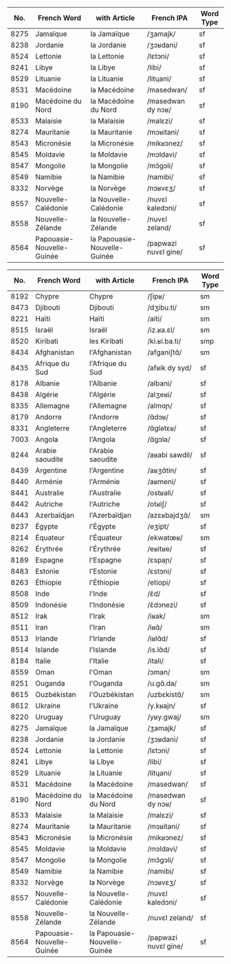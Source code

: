 


| No.  | French Word |  with Article  | French IPA  | Word Type |
|------|-------------|----------------|-------------|-----|
| 8275 | Jamaïque | la Jamaïque | /ʒamajk/ | sf |
| 8238 | Jordanie | la Jordanie | /ʒɔʁdani/ | sf |
| 8524 | Lettonie | la Lettonie | /lɛtɔni/ | sf |
| 8241 | Libye | la Libye | /libi/ | sf |
| 8529 | Lituanie | la Lituanie | /litɥani/ | sf |
| 8531 | Macédoine | la Macédoine | /masedwan/ | sf |
| 8190 | Macédoine du Nord | la Macédoine du Nord | /masedwan dy nɔʁ/ | sf |
| 8533 | Malaisie | la Malaisie | /malɛzi/ | sf |
| 8274 | Mauritanie | la Mauritanie | /mɔʁitani/ | sf |
| 8543 | Micronésie | la Micronésie | /mikʁɔnez/ | sf |
| 8545 | Moldavie | la Moldavie | /mɔldavi/ | sf |
| 8547 | Mongolie | la Mongolie | /mɔ̃ɡɔli/ | sf |
| 8549 | Namibie | la Namibie | /namibi/ | sf |
| 8332 | Norvège | la Norvège | /nɔʁvɛʒ/ | sf |
| 8557 | Nouvelle-Calédonie | la Nouvelle-Calédonie | /nuvɛl kaledɔni/ | sf |
| 8558 | Nouvelle-Zélande | la Nouvelle-Zélande | /nuvɛl zeland/ | sf |
| 8564 | Papouasie-Nouvelle-Guinée | la Papouasie-Nouvelle-Guinée | /papwazi nuvɛl ɡine/ | sf |


| No.  | French Word |  with Article  | French IPA  | Word Type |
|------|-------------|----------------|-------------|-----|
| 8192 | Chypre      | Chypre         | /ʃipʁ/      | sm  |
| 8473 | Djibouti    | Djibouti       | /dʒibu.ti/  | sm  |
| 8221 | Haïti       | Haïti          | /aiti/      | sm  |
| 8515 | Israël      | Israël         | /iz.ʁa.ɛl/  | sm  |
| 8520 | Kiribati    | les Kiribati   | /ki.ʁi.ba.ti/ | smp |
| 8434 | Afghanistan | l'Afghanistan  | /afɡaniʃtɑ̃/ | sm  |
| 8435 | Afrique du Sud | l'Afrique du Sud | /afʁik dy syd/ | sf |
| 8178 | Albanie | l'Albanie | /albani/ | sf |
| 8438 | Algérie | l'Algérie | /alʒeʁi/ | sf |
| 8335 | Allemagne | l'Allemagne | /almɑɲ/ | sf |
| 8179 | Andorre | l'Andorre | /ɑ̃dɔʁ/ | sf |
| 8331 | Angleterre | l'Angleterre | /ɑ̃ɡlətɛʁ/ | sf |
| 7003 | Angola | l'Angola | /ɑ̃ɡɔla/ | sf |
| 8244 | Arabie saoudite | l'Arabie saoudite | /aʁabi sawdil/ | sf |
| 8439 | Argentine | l'Argentine | /aʁʒɑ̃tin/ | sf |
| 8440 | Arménie | l'Arménie | /aʁmeni/ | sf |
| 8441 | Australie | l'Australie | /ostʁali/ | sf |
| 8442 | Autriche | l'Autriche | /otʁiʃ/ | sf |
| 8443 | Azerbaïdjan | l'Azerbaïdjan | /azɛʁbajdʒɑ̃/ | sm |
| 8237 | Égypte | l'Égypte | /eʒipt/ | sf |
| 8214 | Équateur | l'Équateur | /ekwatœʁ/ | sm |
| 8262 | Érythrée | l'Érythrée | /eʁitʁe/ | sf |
| 8189 | Espagne | l'Espagne | /ɛspaɲ/ | sf |
| 8483 | Estonie | l'Estonie | /ɛstɔni/ | sf |
| 8263 | Éthiopie | l'Éthiopie | /etiopi/ | sf |
| 8508 | Inde | l'Inde | /ɛ̃d/ | sf |
| 8509 | Indonésie | l'Indonésie | /ɛ̃dɔnezi/ | sf |
| 8512 | Irak | l'Irak | /iʁak/ | sm |
| 8511 | Iran | l'Iran | /iʁɑ̃/ | sm |
| 8513 | Irlande | l'Irlande | /iʁlɑ̃d/ | sf |
| 8514 | Islande | l'Islande | /is.lɑ̃d/ | sf |
| 8184 | Italie | l'Italie | /itali/ | sf |
| 8559 | Oman | l'Oman | /ɔman/ | sm |
| 8251 | Ouganda | l'Ouganda | /u.ɡɑ̃.da/ | sm |
| 8615 | Ouzbékistan | l'Ouzbékistan | /uzbɛkistɑ̃/ | sm |
| 8612 | Ukraine | l'Ukraine | /y.kʁajn/ | sf |
| 8220 | Uruguay | l'Uruguay | /yʁy.ɡwaj/ | sm |
| 8275 | Jamaïque | la Jamaïque | /ʒamajk/ | sf |
| 8238 | Jordanie | la Jordanie | /ʒɔʁdani/ | sf |
| 8524 | Lettonie | la Lettonie | /lɛtɔni/ | sf |
| 8241 | Libye | la Libye | /libi/ | sf |
| 8529 | Lituanie | la Lituanie | /litɥani/ | sf |
| 8531 | Macédoine | la Macédoine | /masedwan/ | sf |
| 8190 | Macédoine du Nord | la Macédoine du Nord | /masedwan dy nɔʁ/ | sf |
| 8533 | Malaisie | la Malaisie | /malɛzi/ | sf |
| 8274 | Mauritanie | la Mauritanie | /mɔʁitani/ | sf |
| 8543 | Micronésie | la Micronésie | /mikʁɔnez/ | sf |
| 8545 | Moldavie | la Moldavie | /mɔldavi/ | sf |
| 8547 | Mongolie | la Mongolie | /mɔ̃ɡɔli/ | sf |
| 8549 | Namibie | la Namibie | /namibi/ | sf |
| 8332 | Norvège | la Norvège | /nɔʁvɛʒ/ | sf |
| 8557 | Nouvelle-Calédonie | la Nouvelle-Calédonie | /nuvɛl kaledɔni/ | sf |
| 8558 | Nouvelle-Zélande | la Nouvelle-Zélande | /nuvɛl zeland/ | sf |
| 8564 | Papouasie-Nouvelle-Guinée | la Papouasie-Nouvelle-Guinée | /papwazi nuvɛl ɡine/ | sf |


